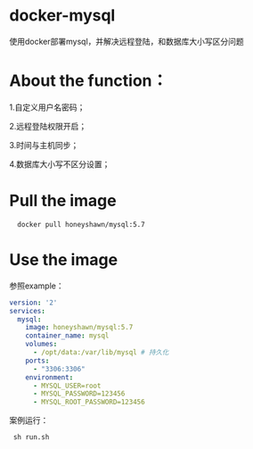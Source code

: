 # docker-mysql
使用docker部署mysql，并解决远程登陆，和数据库大小写区分问题

# About the function：
  1.自定义用户名密码；
  
  2.远程登陆权限开启；
  
  3.时间与主机同步；
  
  4.数据库大小写不区分设置；
  
 # Pull the image
 ```$xslt
   docker pull honeyshawn/mysql:5.7
```
 
 # Use the image
 参照example：
 ```yml
 version: '2'
 services:
   mysql:
     image: honeyshawn/mysql:5.7
     container_name: mysql
     volumes:
       - /opt/data:/var/lib/mysql # 持久化
     ports:
       - "3306:3306"
     environment:
       - MYSQL_USER=root
       - MYSQL_PASSWORD=123456
       - MYSQL_ROOT_PASSWORD=123456
 ```
 案例运行：
 ```shell
  sh run.sh
```